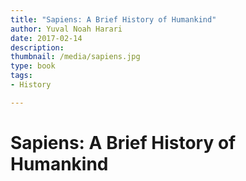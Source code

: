```yaml
---
title: "Sapiens: A Brief History of Humankind"
author: Yuval Noah Harari
date: 2017-02-14
description: 
thumbnail: /media/sapiens.jpg
type: book
tags:
- History

---
```


# Sapiens: A Brief History of Humankind
